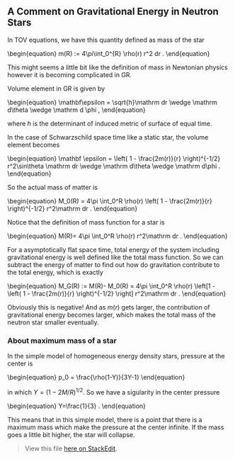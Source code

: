 ## A Comment on Gravitational Energy in Neutron Stars

In TOV equations, we have this quantity defined as mass of the star

\begin{equation}
m(R) := 4\pi\int_0^{R} \rho(r) r^2 dr .
\end{equation}


This might seems a little bit like the definition of mass in Newtonian physics however it is becoming complicated in GR.

Volume element in GR is given by

\begin{equation}
\mathbf\epsilon = \sqrt{h}\mathrm dr \wedge \mathrm d\theta \wedge \mathrm d \phi ,
\end{equation}

where $h$ is the determinant of induced metric of surface of equal time.

In the case of Schwarzschild space time like a static star, the volume element becomes

\begin{equation}
\mathbf \epsilon = \left( 1 - \frac{2m(r)}{r} \right)^{-1/2} r^2\sin\theta \mathrm dr \wedge \mathrm d\theta \wedge \mathrm d\phi .
\end{equation}

So the actual mass of matter is

\begin{equation}
M_0(R) = 4\pi \int_0^R \rho(r) \left( 1 - \frac{2m(r)}{r} \right)^{-1/2} r^2\mathrm dr .
\end{equation}

Notice that the definition of mass function for a star is

\begin{equation}
M(R)= 4\pi \int_0^R \rho(r)  r^2\mathrm dr .
\end{equation}

For a asymptotically flat space time, total energy of the system including gravitational energy is well defined like the total mass function. So we can subtract the energy of matter to find out how do gravitation contribute to the total energy, which is exactly

\begin{equation}
M_G(R) := M(R)- M_0(R) = 4\pi \int_0^R \rho(r) \left[1 - \left( 1 - \frac{2m(r)}{r} \right)^{-1/2} \right] r^2\mathrm dr .
\end{equation}

Obviously this is negative! And as $m(r)$ gets larger, the contribution of gravitational energy becomes larger, which makes the total mass of the neutron star smaller eventually.

### About maximum mass of a star

In the simple model of homogeneous energy density stars, pressure at the center is

\begin{equation}
p_0 = \frac{\rho(1-Y)}{3Y-1}
\end{equation}

in which $Y=(1-2M/R)^{1/2}$. So we have a sigularity in the center pressure

\begin{equation}
Y=\frac{1}{3} .
\end{equation}

This means that in this simple model, there is a point that there is a maximum mass which make the pressure at the center infinite. If the mass goes a little bit higher, the star will collapse.


> View this file [here on StackEdit](https://stackedit.io/viewer#!url=https://raw.githubusercontent.com/emptymalei/compactobjects/master/neutronStarModel/gravitationalEnergy.md).
